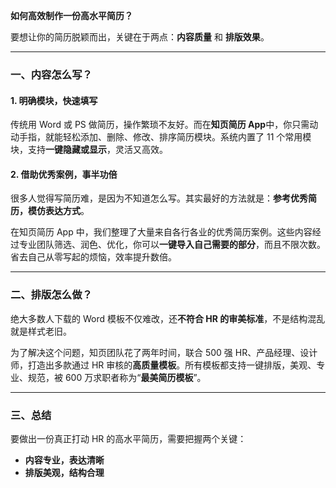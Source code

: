 **如何高效制作一份高水平简历？**

要想让你的简历脱颖而出，关键在于两点：**内容质量** 和 **排版效果**。

---

### 一、内容怎么写？

#### 1. 明确模块，快速填写

传统用 Word 或 PS 做简历，操作繁琐不友好。而在**知页简历 App**中，你只需动动手指，就能轻松添加、删除、修改、排序简历模块。系统内置了 11 个常用模块，支持**一键隐藏或显示**，灵活又高效。

#### 2. 借助优秀案例，事半功倍

很多人觉得写简历难，是因为不知道怎么写。其实最好的方法就是：**参考优秀简历，模仿表达方式**。

在知页简历 App 中，我们整理了大量来自各行各业的优秀简历案例。这些内容经过专业团队筛选、润色、优化，你可以**一键导入自己需要的部分**，而且不限次数。省去自己从零写起的烦恼，效率提升数倍。

---

### 二、排版怎么做？

绝大多数人下载的 Word 模板不仅难改，还**不符合 HR 的审美标准**，不是结构混乱就是样式老旧。

为了解决这个问题，知页团队花了两年时间，联合 500 强 HR、产品经理、设计师，打造出多款通过 HR 审核的**高质量模板**。所有模板都支持一键排版，美观、专业、规范，被 600 万求职者称为“**最美简历模板**”。

---

### 三、总结

要做出一份真正打动 HR 的高水平简历，需要把握两个关键：

* **内容专业，表达清晰**
* **排版美观，结构合理**